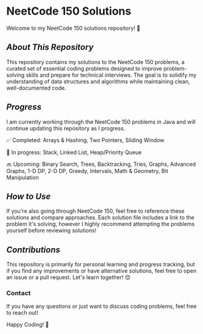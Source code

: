 # **NeetCode 150 Solutions**

Welcome to my NeetCode 150 solutions repository! 🚀


## *About This Repository*

This repository contains my solutions to the NeetCode 150 problems, a curated set of essential coding problems designed to improve problem-solving skills and prepare for technical interviews. The goal is to solidify my understanding of data structures and algorithms while maintaining clean, well-documented code.

## _Progress_

I am currently working through the NeetCode 150 problems in Java and will continue updating this repository as I progress.

✅ Completed: Arrays & Hashing, Two Pointers, Sliding Window

🚧 In progress: Stack, Linked List, Heap/Priority Queue

🔜 Upcoming: Binary Search, Trees, Backtracking, Tries, Graphs, Advanced Graphs, 1-D DP, 2-D DP, Greedy, Intervals, Math & Geometry, Bit Manipulation


## _How to Use_

If you're also going through NeetCode 150, feel free to reference these solutions and compare approaches. Each solution file includes a link to the problem it's solving, however I highly recommend attempting the problems yourself before reviewing solutions!

## _Contributions_

This repository is primarily for personal learning and progress tracking, but if you find any improvements or have alternative solutions, feel free to open an issue or a pull request. Let's learn together! 😊

### __Contact__

If you have any questions or just want to discuss coding problems, feel free to reach out!

Happy Coding! 🎯


